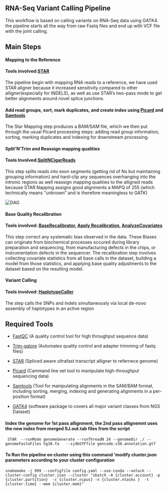 ## RNA-Seq Variant Calling Pipeline 
 This workflow is based on calling variants on RNA-Seq data using GATK4. the pipeline starts all the  way from raw Fastq files and end up with  VCF file with the joint calling. 

 ## Main Steps 

 #### Mapping to the Reference
 #### Tools involved:[STAR](https://github.com/alexdobin/STAR)
The pipeline begin with mapping RNA reads to a reference, we have used STAR aligner because it increased sensitivity compared to other alligner(especially for INDELS), as well as use STAR’s two-pass mode to get better alignments around novel splice junctions.

#### Add read groups, sort, mark duplicates, and create index using [Picard](https://broadinstitute.github.io/picard/) and [Samtools](http://www.htslib.org/doc/samtools.html)

The Star Mapping  step produces a BAM/SAM file, which we then put through the usual Picard processing steps: adding read group information, sorting, marking duplicates and indexing for downstream processing.

 #### Split'N'Trim and Reassign mapping qualities
 #### Tools Involved:[SplitNCigarReads](https://software.broadinstitute.org/gatk/documentation/tooldocs/current/org_broadinstitute_hellbender_tools_walkers_rnaseq_SplitNCigarReads.php)

This step  splits reads into exon segments (getting rid of Ns but maintaining grouping information) and hard-clip any sequences overhanging into the intronic regions as well reassign mapping qualities to the alligned reads because STAR Napping assigns good alignments a MAPQ of 255 (which technically means “unknown” and is therefore meaningless to GATK)

![DAG](https://github.com/khandaud15/RNA-Seq-Variant-Calling/blob/master/DAG/SplitNCigar.png)

#### Base Quality Recalibration
#### Tools involved: [BaseRecalibrator](https://software.broadinstitute.org/gatk/documentation/tooldocs/current/org_broadinstitute_hellbender_tools_walkers_bqsr_BaseRecalibrator.php), [Apply Recalibration](https://software.broadinstitute.org/gatk/documentation/tooldocs/current/org_broadinstitute_hellbender_tools_walkers_bqsr_ApplyBQSR.php), [AnalyzeCovariates](https://software.broadinstitute.org/gatk/documentation/tooldocs/current/org_broadinstitute_hellbender_tools_walkers_bqsr_AnalyzeCovariates.php)

This step correct any systematic bias observed in the data. These Biases can originate from biochemical processes occured during library preparation and sequencing, from manufacturing defects in the chips, or instrumentation defects in the sequencer. The recalibration step involves collecting covariate statistics from all base calls in the dataset, building a model from those statistics, and applying base quality adjustments to the dataset based on the resulting model.

#### Variant Calling
#### Tools involved: [HaplotypeCaller](https://software.broadinstitute.org/gatk/documentation/tooldocs/current/org_broadinstitute_hellbender_tools_walkers_haplotypecaller_HaplotypeCaller.php)

The step calls the SNPs and indels simultaneously via local de-novo assembly of haplotypes in an active region


## Required Tools  

 * [FastQC](https://www.bioinformatics.babraham.ac.uk/projects/fastqc/) (A quality control tool for high throughput sequence data)

 * [Trim-galore](https://www.bioinformatics.babraham.ac.uk/projects/trim_galore/) (Automates quality  control and adapter trimming of fastq  files)

 * [STAR](https://github.com/alexdobin/STAR) (Spliced aware ultrafast transcript alligner to refernece genome)

 * [Picard](https://broadinstitute.github.io/picard/) (Cammand line set  tool to manipulate high-throughput sequencing data)
 * [Samtools](http://samtools.sourceforge.net) (Tool for  manipulating alignments in the SAM/BAM format, including sorting, merging, indexing and generating alignments in a per-position format)
 * [GATK4](https://software.broadinstitute.org/gatk/gatk4) (software package to covers all major variant classes from NGS Dataset)

 #### Index the genome for 1st pass allignment, the 2nd pass allignemnt uses the new index from merged SJ.out.tab files from the  script
```
 STAR  --runMode genomeGenerate --runThreadN 24 --genomeDir ./ --genomeFastaFiles hg38.fa   --sjdbGTFfile gencode.v30.annotation.gtf 
```

#### To Run the pipeline on cluster using this command 'modify cluster.json  parameters according to your cluster configuration 
```
snakemake -j 999 --configfile config.yaml --use-conda --nolock --cluster-config cluster.json --cluster "sbatch -A {cluster.account} -p {cluster.partition}  -c {cluster.ncpus} -n {cluster.ntasks }  -t {cluster.time} --mem {cluster.mem}"
```

